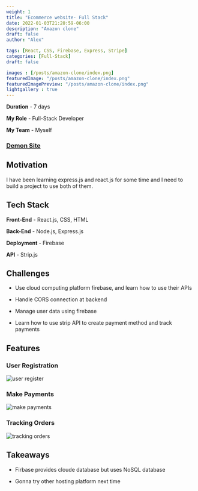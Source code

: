 ```yaml
---
weight: 1
title: "Ecommerce website- Full Stack"
date: 2022-01-03T21:20:59-06:00
description: "Amazon clone"
draft: false
author: "Alex"

tags: [React, CSS, Firebase, Express, Stripe]
categories: [Full-Stack]
draft: false 

images : [/posts/amazon-clone/index.png]
featuredImage: "/posts/amazon-clone/index.png"
featuredImagePreview: "/posts/amazon-clone/index.png"
lightgallery : true
---
```



<!--more-->
**Duration** - 7 days

**My Role** - Full-Stack Developer

**My Team** - Myself

### [Demon Site](https://challenge-d6ab9.web.app)

## Motivation
I have been learning express.js and react.js for some time and I need to build a project to use both of them.

## Tech Stack
**Front-End** - React.js, CSS, HTML

**Back-End** - Node.js, Express.js

**Deployment** - Firebase

**API** - Strip.js

## Challenges

* Use cloud computing platform firebase, and learn how to use their APIs  

* Handle CORS connection at backend 
 
* Manage user data using firebase

* Learn how to use strip API to create payment method and track payments

## Features 

### User Registration

![user register](/posts/amazon-clone/amazon_shot_1.gif)

### Make Payments

![make payments](/posts/amazon-clone/amazon_shot_2.gif)

### Tracking Orders

![tracking orders](/posts/amazon-clone/amazon_shot_3.gif)

## Takeaways 

* Firbase provides cloude database but uses NoSQL database

* Gonna try other hosting platform next time 


 


